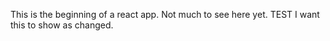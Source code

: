 This is the beginning of a react app. Not much to see here yet. TEST I want this to show as changed.
